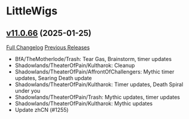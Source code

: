 # LittleWigs

## [v11.0.66](https://github.com/BigWigsMods/LittleWigs/tree/v11.0.66) (2025-01-25)
[Full Changelog](https://github.com/BigWigsMods/LittleWigs/compare/v11.0.65...v11.0.66) [Previous Releases](https://github.com/BigWigsMods/LittleWigs/releases)

- BfA/TheMotherlode/Trash: Tear Gas, Brainstorm, timer updates  
- Shadowlands/TheaterOfPain/Kultharok: Cleanup  
- Shadowlands/TheaterOfPain/AffrontOfChallengers: Mythic timer updates, Searing Death update  
- Shadowlands/TheaterOfPain/Kultharok: Timer updates, Death Spiral under you  
- Shadowlands/TheaterOfPain/Trash: Mythic updates, timer updates  
- Shadowlands/TheaterOfPain/Kultharok: Mythic updates  
- Update zhCN (#1255)  
